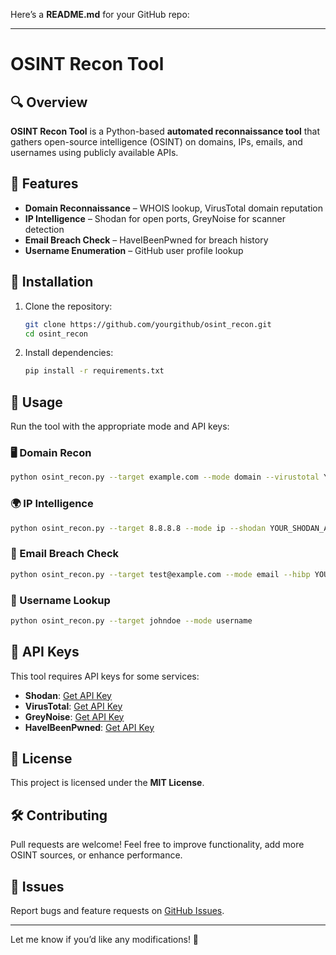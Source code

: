 Here’s a **README.md** for your GitHub repo:  

---

# OSINT Recon Tool  

## 🔍 Overview  
**OSINT Recon Tool** is a Python-based **automated reconnaissance tool** that gathers open-source intelligence (OSINT) on domains, IPs, emails, and usernames using publicly available APIs.  

## 🚀 Features  
- **Domain Reconnaissance** – WHOIS lookup, VirusTotal domain reputation  
- **IP Intelligence** – Shodan for open ports, GreyNoise for scanner detection  
- **Email Breach Check** – HaveIBeenPwned for breach history  
- **Username Enumeration** – GitHub user profile lookup  

## 📌 Installation  

1. Clone the repository:  
   ```bash
   git clone https://github.com/yourgithub/osint_recon.git  
   cd osint_recon
   ```
2. Install dependencies:  
   ```bash
   pip install -r requirements.txt  
   ```

## 🔧 Usage  
Run the tool with the appropriate mode and API keys:  

### 🖥️ Domain Recon  
```bash
python osint_recon.py --target example.com --mode domain --virustotal YOUR_VT_API_KEY
```
### 🌍 IP Intelligence  
```bash
python osint_recon.py --target 8.8.8.8 --mode ip --shodan YOUR_SHODAN_API_KEY --greynoise YOUR_GN_API_KEY
```
### 📧 Email Breach Check  
```bash
python osint_recon.py --target test@example.com --mode email --hibp YOUR_HIBP_API_KEY
```
### 👤 Username Lookup  
```bash
python osint_recon.py --target johndoe --mode username
```

## 🔑 API Keys  
This tool requires API keys for some services:  
- **Shodan**: [Get API Key](https://www.shodan.io/)  
- **VirusTotal**: [Get API Key](https://www.virustotal.com/)  
- **GreyNoise**: [Get API Key](https://www.greynoise.io/)  
- **HaveIBeenPwned**: [Get API Key](https://haveibeenpwned.com/)  

## 📄 License  
This project is licensed under the **MIT License**.  

## 🛠️ Contributing  
Pull requests are welcome! Feel free to improve functionality, add more OSINT sources, or enhance performance.  

## 🐛 Issues  
Report bugs and feature requests on [GitHub Issues](https://github.com/yourgithub/osint_recon/issues).  

---

Let me know if you’d like any modifications! 🚀
